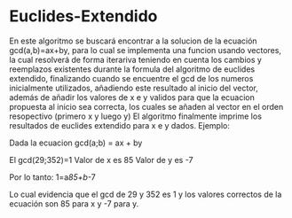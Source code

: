 # Euclides-Extendido

En este algoritmo se buscará encontrar a la solucion de la ecuación gcd(a,b)=ax+by, para lo cual se implementa una funcion usando vectores, la cual resolverá de forma iterariva teniendo en cuenta los cambios y reemplazos existentes durante la formula del algoritmo de euclides extendido, finalizando cuando se encuentre el gcd de los numeros inicialmente utilizados, añadiendo este resultado al inicio del vector, además de añadir los valores de x e y validos para que la ecuacion propuesta al inicio sea correcta, los cuales se añaden al vector en el orden resopectivo (primero x y luego y)
El algoritmo finalmente imprime los resultados de euclides extendido para x e y dados.
Ejemplo:

Dada la ecuacion gcd(a;b) = ax + by

El gcd(29;352)=1
Valor de x es 85
Valor de y es -7

Por lo tanto:
1=a*85+b*-7

Lo cual evidencia que el gcd de 29 y 352 es 1 y los valores correctos de la ecuación son 85 para x y -7 para y.
